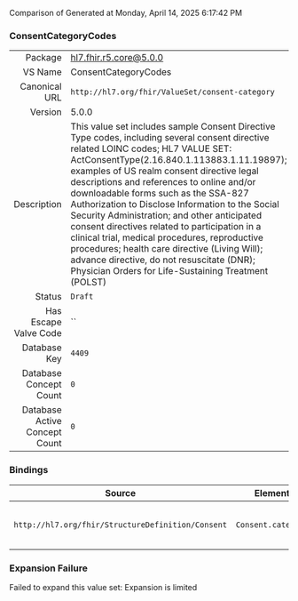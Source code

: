 Comparison of 
Generated at Monday, April 14, 2025 6:17:42 PM

### ConsentCategoryCodes

|      |     |
| ---: | --- |
| Package | hl7.fhir.r5.core@5.0.0 |
| VS Name | ConsentCategoryCodes |
| Canonical URL | `http://hl7.org/fhir/ValueSet/consent-category` |
| Version | 5.0.0 |
| Description | This value set includes sample Consent Directive Type codes, including several consent directive related LOINC codes; HL7 VALUE SET: ActConsentType(2.16.840.1.113883.1.11.19897); examples of US realm consent directive legal descriptions and references to online and/or downloadable forms such as the SSA-827 Authorization to Disclose Information to the Social Security Administration; and other anticipated consent directives related to participation in a clinical trial, medical procedures, reproductive procedures; health care directive (Living Will); advance directive, do not resuscitate (DNR); Physician Orders for Life-Sustaining Treatment (POLST) |
| Status | `Draft` |
| Has Escape Valve Code | `` |
| Database Key | `4409` |
| Database Concept Count | `0` |
| Database Active Concept Count | `0` |
### Bindings

| Source | Element | Binding | Strength | Element Short |
| ------ | ------- | ------- | -------- | ------------- |
| `http://hl7.org/fhir/StructureDefinition/Consent` | `Consent.category` | `http://hl7.org/fhir/ValueSet/consent-category` | `Example` | Classification of the consent statement - for indexing/retrieval |

### Expansion Failure

Failed to expand this value set: Expansion is limited
